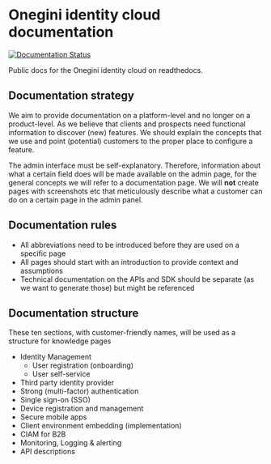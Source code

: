 # Onegini identity cloud documentation
[![Documentation Status](https://readthedocs.com/projects/onegini-onegini-public-docs-parent/badge/?version=latest&token=c64f387fcc48becb6c9e51883f501ebf351e220e3fb2a39a720f28f24b68ddb6)](https://onegini-onegini-public-docs-parent.readthedocs-hosted.com/en/latest/?badge=latest)

Public docs for the Onegini identity cloud on readthedocs.

## Documentation strategy
We aim to provide documentation on a platform-level and no longer on a product-level. As we believe that clients and prospects need functional information to discover (new) features. We should explain the concepts that we use and point (potential) customers to the proper place to configure a feature. 

The admin interface must be self-explanatory. Therefore, information about what a certain field does will be made available on the admin page, for the general concepts we will refer to a documentation page. We will **not** create pages with screenshots etc that meticulously describe what a customer can do on a certain page in the admin panel. 

## Documentation rules
* All abbreviations need to be introduced before they are used on a specific page
* All pages should start with an introduction to provide context and assumptions 
* Technical documentation on the APIs and SDK should be separate (as we want to generate those) but might be referenced

## Documentation structure
These ten sections, with customer-friendly names, will be used as a structure for knowledge pages 

* Identity Management
  * User registration (onboarding)
  * User self-service
* Third party identity provider 
* Strong (multi-factor) authentication
* Single sign-on (SSO)
* Device registration and management
* Secure mobile apps
* Client environment embedding (implementation) 
* CIAM for B2B
* Monitoring, Logging & alerting 
* API descriptions
